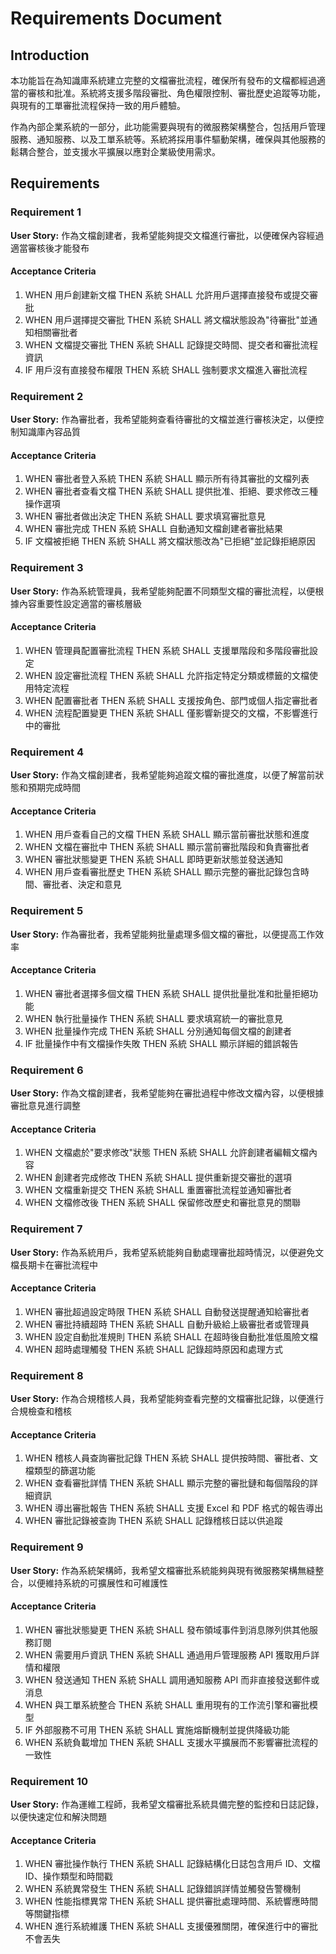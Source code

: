 # Requirements Document

## Introduction

本功能旨在為知識庫系統建立完整的文檔審批流程，確保所有發布的文檔都經過適當的審核和批准。系統將支援多階段審批、角色權限控制、審批歷史追蹤等功能，與現有的工單審批流程保持一致的用戶體驗。

作為內部企業系統的一部分，此功能需要與現有的微服務架構整合，包括用戶管理服務、通知服務、以及工單系統等。系統將採用事件驅動架構，確保與其他服務的鬆耦合整合，並支援水平擴展以應對企業級使用需求。

## Requirements

### Requirement 1

**User Story:** 作為文檔創建者，我希望能夠提交文檔進行審批，以便確保內容經過適當審核後才能發布

#### Acceptance Criteria

1. WHEN 用戶創建新文檔 THEN 系統 SHALL 允許用戶選擇直接發布或提交審批
2. WHEN 用戶選擇提交審批 THEN 系統 SHALL 將文檔狀態設為"待審批"並通知相關審批者
3. WHEN 文檔提交審批 THEN 系統 SHALL 記錄提交時間、提交者和審批流程資訊
4. IF 用戶沒有直接發布權限 THEN 系統 SHALL 強制要求文檔進入審批流程

### Requirement 2

**User Story:** 作為審批者，我希望能夠查看待審批的文檔並進行審核決定，以便控制知識庫內容品質

#### Acceptance Criteria

1. WHEN 審批者登入系統 THEN 系統 SHALL 顯示所有待其審批的文檔列表
2. WHEN 審批者查看文檔 THEN 系統 SHALL 提供批准、拒絕、要求修改三種操作選項
3. WHEN 審批者做出決定 THEN 系統 SHALL 要求填寫審批意見
4. WHEN 審批完成 THEN 系統 SHALL 自動通知文檔創建者審批結果
5. IF 文檔被拒絕 THEN 系統 SHALL 將文檔狀態改為"已拒絕"並記錄拒絕原因

### Requirement 3

**User Story:** 作為系統管理員，我希望能夠配置不同類型文檔的審批流程，以便根據內容重要性設定適當的審核層級

#### Acceptance Criteria

1. WHEN 管理員配置審批流程 THEN 系統 SHALL 支援單階段和多階段審批設定
2. WHEN 設定審批流程 THEN 系統 SHALL 允許指定特定分類或標籤的文檔使用特定流程
3. WHEN 配置審批者 THEN 系統 SHALL 支援按角色、部門或個人指定審批者
4. WHEN 流程配置變更 THEN 系統 SHALL 僅影響新提交的文檔，不影響進行中的審批

### Requirement 4

**User Story:** 作為文檔創建者，我希望能夠追蹤文檔的審批進度，以便了解當前狀態和預期完成時間

#### Acceptance Criteria

1. WHEN 用戶查看自己的文檔 THEN 系統 SHALL 顯示當前審批狀態和進度
2. WHEN 文檔在審批中 THEN 系統 SHALL 顯示當前審批階段和負責審批者
3. WHEN 審批狀態變更 THEN 系統 SHALL 即時更新狀態並發送通知
4. WHEN 用戶查看審批歷史 THEN 系統 SHALL 顯示完整的審批記錄包含時間、審批者、決定和意見

### Requirement 5

**User Story:** 作為審批者，我希望能夠批量處理多個文檔的審批，以便提高工作效率

#### Acceptance Criteria

1. WHEN 審批者選擇多個文檔 THEN 系統 SHALL 提供批量批准和批量拒絕功能
2. WHEN 執行批量操作 THEN 系統 SHALL 要求填寫統一的審批意見
3. WHEN 批量操作完成 THEN 系統 SHALL 分別通知每個文檔的創建者
4. IF 批量操作中有文檔操作失敗 THEN 系統 SHALL 顯示詳細的錯誤報告

### Requirement 6

**User Story:** 作為文檔創建者，我希望能夠在審批過程中修改文檔內容，以便根據審批意見進行調整

#### Acceptance Criteria

1. WHEN 文檔處於"要求修改"狀態 THEN 系統 SHALL 允許創建者編輯文檔內容
2. WHEN 創建者完成修改 THEN 系統 SHALL 提供重新提交審批的選項
3. WHEN 文檔重新提交 THEN 系統 SHALL 重置審批流程並通知審批者
4. WHEN 文檔修改後 THEN 系統 SHALL 保留修改歷史和審批意見的關聯

### Requirement 7

**User Story:** 作為系統用戶，我希望系統能夠自動處理審批超時情況，以便避免文檔長期卡在審批流程中

#### Acceptance Criteria

1. WHEN 審批超過設定時限 THEN 系統 SHALL 自動發送提醒通知給審批者
2. WHEN 審批持續超時 THEN 系統 SHALL 自動升級給上級審批者或管理員
3. WHEN 設定自動批准規則 THEN 系統 SHALL 在超時後自動批准低風險文檔
4. WHEN 超時處理觸發 THEN 系統 SHALL 記錄超時原因和處理方式

### Requirement 8

**User Story:** 作為合規稽核人員，我希望能夠查看完整的文檔審批記錄，以便進行合規檢查和稽核

#### Acceptance Criteria

1. WHEN 稽核人員查詢審批記錄 THEN 系統 SHALL 提供按時間、審批者、文檔類型的篩選功能
2. WHEN 查看審批詳情 THEN 系統 SHALL 顯示完整的審批鏈和每個階段的詳細資訊
3. WHEN 導出審批報告 THEN 系統 SHALL 支援 Excel 和 PDF 格式的報告導出
4. WHEN 審批記錄被查詢 THEN 系統 SHALL 記錄稽核日誌以供追蹤

### Requirement 9

**User Story:** 作為系統架構師，我希望文檔審批系統能夠與現有微服務架構無縫整合，以便維持系統的可擴展性和可維護性

#### Acceptance Criteria

1. WHEN 審批狀態變更 THEN 系統 SHALL 發布領域事件到消息隊列供其他服務訂閱
2. WHEN 需要用戶資訊 THEN 系統 SHALL 通過用戶管理服務 API 獲取用戶詳情和權限
3. WHEN 發送通知 THEN 系統 SHALL 調用通知服務 API 而非直接發送郵件或消息
4. WHEN 與工單系統整合 THEN 系統 SHALL 重用現有的工作流引擎和審批模型
5. IF 外部服務不可用 THEN 系統 SHALL 實施熔斷機制並提供降級功能
6. WHEN 系統負載增加 THEN 系統 SHALL 支援水平擴展而不影響審批流程的一致性

### Requirement 10

**User Story:** 作為運維工程師，我希望文檔審批系統具備完整的監控和日誌記錄，以便快速定位和解決問題

#### Acceptance Criteria

1. WHEN 審批操作執行 THEN 系統 SHALL 記錄結構化日誌包含用戶 ID、文檔 ID、操作類型和時間戳
2. WHEN 系統異常發生 THEN 系統 SHALL 記錄錯誤詳情並觸發告警機制
3. WHEN 性能指標異常 THEN 系統 SHALL 提供審批處理時間、系統響應時間等關鍵指標
4. WHEN 進行系統維護 THEN 系統 SHALL 支援優雅關閉，確保進行中的審批不會丟失

